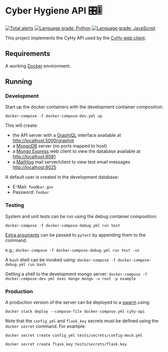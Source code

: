 # Cyber Hygiene API 🎛🎚

[![Total alerts](https://img.shields.io/lgtm/alerts/g/cisagov/cyhy-api.svg?logo=lgtm&logoWidth=18)](https://lgtm.com/projects/g/cisagov/cyhy-api/alerts/)
[![Language grade: Python](https://img.shields.io/lgtm/grade/python/g/cisagov/cyhy-api.svg?logo=lgtm&logoWidth=18)](https://lgtm.com/projects/g/cisagov/cyhy-api/context:python)
[![Language grade: JavaScript](https://img.shields.io/lgtm/grade/javascript/g/cisagov/cyhy-api.svg?logo=lgtm&logoWidth=18)](https://lgtm.com/projects/g/cisagov/cyhy-api/context:javascript)

This project implements the CyHy API used by the
[CyHy web client](https://github.com/cisagov/cyhy-web).

## Requirements

A working [Docker](https://docker.com) environment.

## Running

### Development

Start up the docker containers with the development container composition:

`docker-compose -f docker-compose-dev.yml up`

This will create:

- the API server with a [GraphiQL](https://github.com/graphql/graphiql) interface
available at [http://localhost:5000/graphql](http://localhost:5000/graphql)
- a [MongoDB](https://mongodb.com) server (no ports mapped to host)
- a [Mongo Express](https://github.com/mongo-express/mongo-express) web client
to view the database available at [http://localhost:8081](http://localhost:8081)
- a [MailHog](https://github.com/mailhog/MailHog) mail server/client
to view test email messages [http://localhost:8025](http://localhost:8025)

A default user is created in the development database:

- E-Mail: `foo@bar.gov`
- Password: `foobar`

### Testing

System and unit tests can be run using the debug container composition:

`docker-compose -f docker-compose-debug.yml run test`

[Extra arguments](https://docs.pytest.org/en/latest/usage.html) can be passed to
`pytest` by appending them to the command.

e.g.; `docker-compose -f docker-compose-debug.yml run test -vs`

A `bash` shell can be invoked using:
`docker-compose -f docker-compose-debug.yml run bash`

Getting a shell to the development mongo server:
`docker-compose -f docker-compose-dev.yml exec mongo mongo -u root -p example`

### Production

A production version of the server can be deployed to a
[swarm](https://docs.docker.com/engine/swarm/stack-deploy/) using:

`docker stack deploy --compose-file docker-compose.yml cyhy-api`

Note that the `config_yml` and `flask_key` secrets must be defined using
the `docker secret` command.  For example:

`docker secret create config_yml tests/secrets/config-mock.yml`

`docker secret create flask_key tests/secrets/flask.key`
